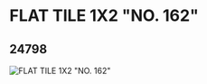 # FLAT TILE 1X2 "NO. 162"
## 24798
![FLAT TILE 1X2 "NO. 162"](https://lc-www-live-s.legocdn.com/media/bricks/5/2/6135068.jpg)